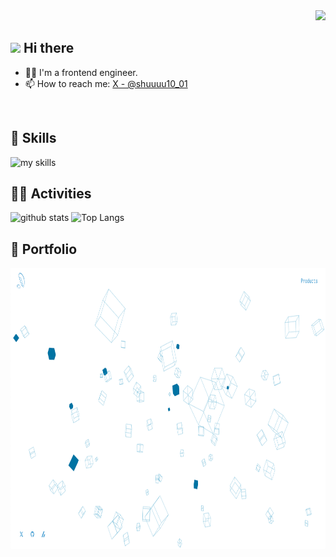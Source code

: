 <div align="right">
  <img src="https://komarev.com/ghpvc/?username=shuuuu10-01" />
</div>


## <img src="https://media.giphy.com/media/hvRJCLFzcasrR4ia7z/giphy.gif" width="28"> Hi there

- 🧑‍💻 I'm a frontend engineer.
- 📫 How to reach me: [X - @shuuuu10_01](https://x.com/shuuuu10_01) 
<br>

## 🌱 Skills
<img alt="my skills" src="https://skillicons.dev/icons?theme=dark&perline=7&i=html,css,js,ts,react,vue,nuxt,vite,angular,php,laravel,figma,cloudflare" />
<br>

## 🏃‍♀️ Activities
<div align="left"> 
  <img alt="github stats" height="170px" src="https://github-readme-stats.vercel.app/api/top-langs/?username=shuuuu10-01&theme=vue-dark&layout=compact" />
  <img alt="Top Langs" height="170px" src="https://github-readme-stats.vercel.app/api?username=shuuuu10-01&theme=vue-dark&layout=compact" />
</div>

## 🚀 Portfolio

<a href="https://portfolio-c7p.pages.dev/">
  <img alt="portfolio" height="450px" src="https://github.com/shuuuu10-01/portfolio/blob/main/docs/portfolio.png" />
</a>

<!-- READMEの参考にさせていただいた記事 https://qiita.com/mmnn/items/cf465d271171cba8bd51 -->
